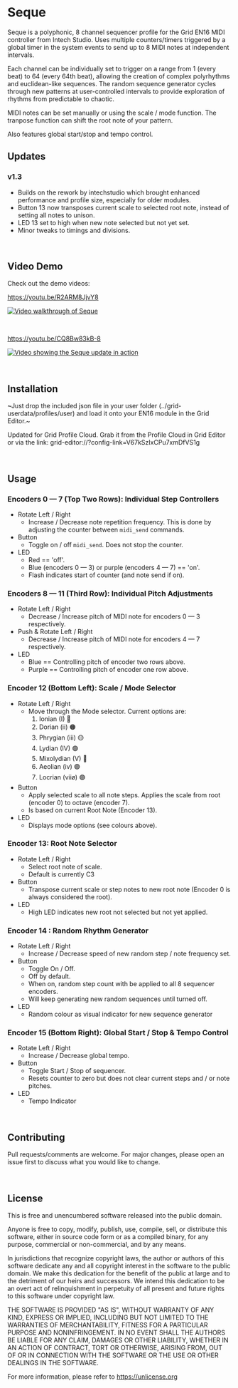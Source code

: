 # Seque

Seque is a polyphonic, 8 channel sequencer profile for the Grid EN16 MIDI controller from Intech Studio. Uses multiple counters/timers triggered by a global timer in the system events to send up to 8 MIDI notes at independent intervals. 

Each channel can be individually set to trigger on a range from 1 (every beat) to 64 (every 64th beat), allowing the creation of complex polyrhythms and euclidean-like sequences. The random sequence generator cycles through new patterns at user-controlled intervals to provide exploration of rhythms from predictable to chaotic.

MIDI notes can be set manually or using the scale / mode function. The tranpose function can shift the root note of your pattern.

Also features global start/stop and tempo control.

## Updates

### v1.3
- Builds on the rework by intechstudio which brought enhanced performance and profile size, especially for older modules.
- Button 13 now transposes current scale to selected root note, instead of setting all notes to unison.
- LED 13 set to high when new note selected but not yet set.
- Minor tweaks to timings and divisions.

<br/>

## Video Demo

Check out the demo videos: 

https://youtu.be/R2ARM8JjvY8

[![Video walkthrough of Seque](https://img.youtube.com/vi/R2ARM8JjvY8/hqdefault.jpg)](https://youtu.be/R2ARM8JjvY8 "Seque - MIDI Sequencer for Intech Studio Grid EN16 [DEMO]")

<br/>

https://youtu.be/CQ8Bw83kB-8

[![Video showing the Seque update in action](https://img.youtube.com/vi/CQ8Bw83kB-8/hqdefault.jpg)](https://youtu.be/CQ8Bw83kB-8 "Seque v1.3")

<br/>

## Installation

~Just drop the included json file in your user folder (../grid-userdata/profiles/user) and load it onto your EN16 module in the Grid Editor.~

Updated for Grid Profile Cloud. Grab it from the Profile Cloud in Grid Editor or via the link: grid-editor://?config-link=V67kSzIxCPu7xmDfVS1g

<br/>

## Usage

### Encoders 0 — 7 (Top Two Rows): Individual Step Controllers

- Rotate Left / Right
  - Increase / Decrease note repetition frequency. This is done by adjusting the counter between `midi_send` commands.
- Button
  - Toggle on / off `midi_send`. Does not stop the counter.
- LED
  - Red == 'off'.
  - Blue (encoders 0 — 3) or purple (encoders 4 — 7) == 'on'.
  - Flash indicates start of counter (and note send if on).

### Encoders 8 — 11 (Third Row): Individual Pitch Adjustments

- Rotate Left / Right
  - Decrease / Increase pitch of MIDI note for encoders 0 — 3 respectively.
- Push & Rotate Left / Right
  - Decrease / Increase pitch of MIDI note for encoders 4 — 7 respectively.
- LED
  - Blue == Controlling pitch of encoder two rows above.
  - Purple == Controlling pitch of encoder one row above.

### Encoder 12 (Bottom Left): Scale / Mode Selector

- Rotate Left / Right
  - Move through the Mode selector. Current options are:
    1. Ionian (I) 🔴
    2. Dorian (ii) 🟠
    3. Phrygian (iii) 🟡
    4. Lydian (IV) 🟢
    5. Mixolydian (V) 🔵
    6. Aeolian (iv) 🟣
    7. Locrian (viiø) 🟣
- Button
  - Apply selected scale to all note steps. Applies the scale from root (encoder 0) to octave (encoder 7).
  - Is based on current Root Note (Encoder 13).
- LED
  - Displays mode options (see colours above).

### Encoder 13: Root Note Selector

- Rotate Left / Right
  - Select root note of scale.
  - Default is currently C3
- Button
  - Transpose current scale or step notes to new root note (Encoder 0 is always considered the root).
- LED
  - High LED indicates new root not selected but not yet applied.   

### Encoder 14 : Random Rhythm Generator

- Rotate Left / Right
  - Increase / Decrease speed of new random step / note frequency set.
- Button
  - Toggle On / Off.
  - Off by default.
  - When on, random step count with be applied to all 8 sequencer encoders.
  - Will keep generating new random sequences until turned off.
- LED
  - Random colour as visual indicator for new sequence generator

### Encoder 15 (Bottom Right): Global Start / Stop & Tempo Control

- Rotate Left / Right
  - Increase / Decrease global tempo.
- Button
  - Toggle Start / Stop of sequencer.
  - Resets counter to zero but does not clear current steps and / or note pitches.
- LED
  - Tempo Indicator
 
<br/>

## Contributing

Pull requests/comments are welcome. For major changes, please open an issue first
to discuss what you would like to change.

<br/>

## License

This is free and unencumbered software released into the public domain.

Anyone is free to copy, modify, publish, use, compile, sell, or
distribute this software, either in source code form or as a compiled
binary, for any purpose, commercial or non-commercial, and by any
means.

In jurisdictions that recognize copyright laws, the author or authors
of this software dedicate any and all copyright interest in the
software to the public domain. We make this dedication for the benefit
of the public at large and to the detriment of our heirs and
successors. We intend this dedication to be an overt act of
relinquishment in perpetuity of all present and future rights to this
software under copyright law.

THE SOFTWARE IS PROVIDED "AS IS", WITHOUT WARRANTY OF ANY KIND,
EXPRESS OR IMPLIED, INCLUDING BUT NOT LIMITED TO THE WARRANTIES OF
MERCHANTABILITY, FITNESS FOR A PARTICULAR PURPOSE AND NONINFRINGEMENT.
IN NO EVENT SHALL THE AUTHORS BE LIABLE FOR ANY CLAIM, DAMAGES OR
OTHER LIABILITY, WHETHER IN AN ACTION OF CONTRACT, TORT OR OTHERWISE,
ARISING FROM, OUT OF OR IN CONNECTION WITH THE SOFTWARE OR THE USE OR
OTHER DEALINGS IN THE SOFTWARE.

For more information, please refer to <https://unlicense.org>
